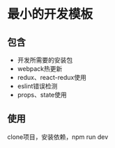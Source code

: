 # 最小的开发模板

## 包含
* 开发所需要的安装包
* webpack热更新
* redux、react-redux使用
* eslint错误检测
* props、state使用

## 使用
clone项目，安装依赖，npm run dev
